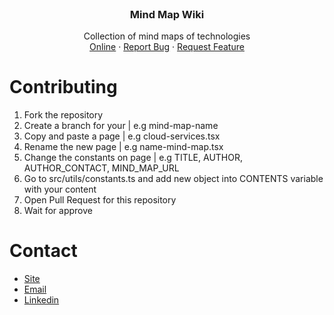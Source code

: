 
  
<br />
  <h3 align="center">Mind Map Wiki</h3>

  <p align="center">
    Collection of mind maps of technologies
    <br />
   <a href="https://cloud.mindmap.wiki">Online</a> 
    ·
    <a href="https://github.com/oismaelash/mindmap-wiki-nextjs-ts-frontend/issues">Report Bug</a>
    ·
    <a href="https://github.com/oismaelash/mindmap-wiki-nextjs-ts-frontend/issues">Request Feature</a>
  </p>
</p>

# Contributing

1. Fork the repository
2. Create a branch for your | e.g mind-map-name
3. Copy and paste a page | e.g cloud-services.tsx
4. Rename the new page | e.g name-mind-map.tsx
5. Change the constants on page | e.g TITLE, AUTHOR, AUTHOR_CONTACT, MIND_MAP_URL
6. Go to src/utils/constants.ts and add new object into CONTENTS variable with your content
7. Open Pull Request for this repository
8. Wait for approve 

# Contact
- [Site](https://www.ismaelnascimento.com)
- [Email](mailto:contato@ismaelnascimento.com)
- [Linkedin ](https://www.linkedin.com/in/oismaelash)
